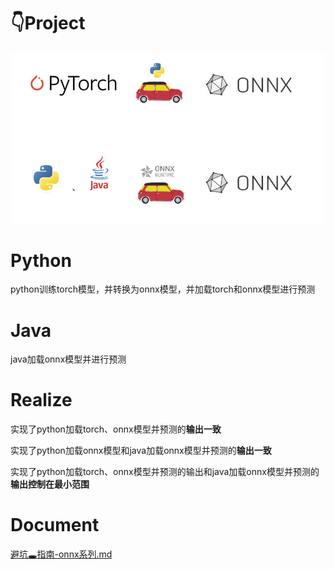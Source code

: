# 👇Project

![输入图片说明](python/assets/Snipaste_2023-05-17_16-32-29.jpg)

# Python
python训练torch模型，并转换为onnx模型，并加载torch和onnx模型进行预测

# Java
java加载onnx模型并进行预测

# Realize
实现了python加载torch、onnx模型并预测的**输出一致**

实现了python加载onnx模型和java加载onnx模型并预测的**输出一致**

实现了python加载torch、onnx模型并预测的输出和java加载onnx模型并预测的**输出控制在最小范围**

# Document
[避坑🕳指南-onnx系列.md](https://gitee.com/jhcyun/py-onnx-java-demo/blob/master/python/%E8%B8%A9%E5%9D%91%E6%8C%87%E5%8D%97-onnx%E7%B3%BB%E5%88%97.md)